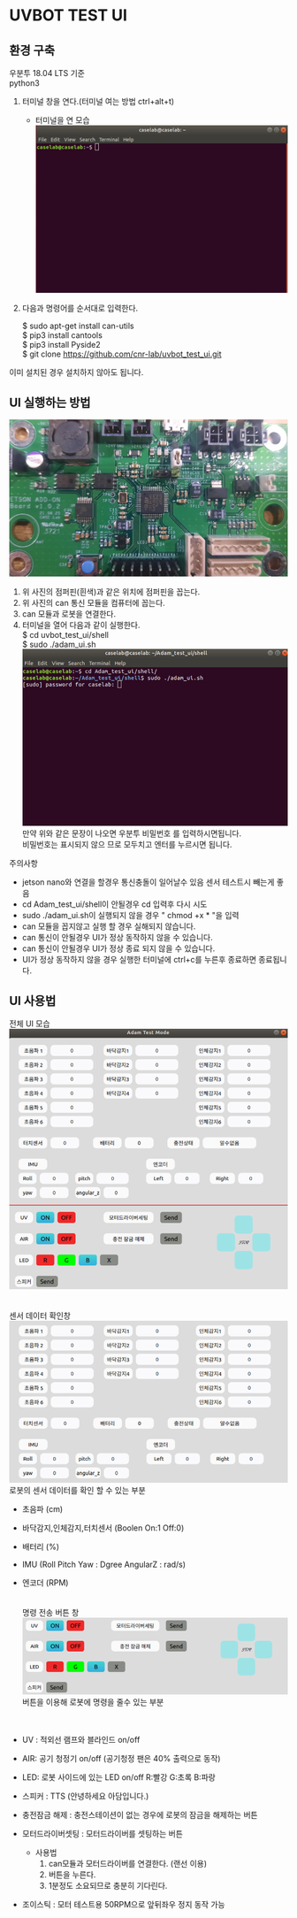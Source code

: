 # UVBOT TEST UI

## 환경 구축
우분투 18.04 LTS 기준</br>
python3</br>
1. 터미널 창을 연다.(터미널 여는 방법 ctrl+alt+t)
    - 터미널을 연 모습</br>![img](image/termial1.png)
2. 다음과 명령어를 순서대로 입력한다.

    $ sudo apt-get install can-utils</br>
    $ pip3 install cantools</br>
    $ pip3 install Pyside2</br>
    $ git clone https://github.com/cnr-lab/uvbot_test_ui.git</br>

이미 설치된 경우 설치하지 않아도 됩니다.</br>


## UI 실행하는 방법
![img](./image/can_adon.png)</br>
1. 위 사진의 점퍼핀(흰색)과 같은 위치에 점퍼핀을 꼽는다.
2. 위 사진의 can 통신 모듈을 컴퓨터에 꼽는다.
3. can 모듈과 로봇을 연결한다.
4. 터미널을 열어 다음과 같이 실행한다.</br>
    $ cd uvbot_test_ui/shell</br>
    $ sudo ./adam_ui.sh</br>
    ![img](image/termial2.png)</br>
    만약 위와 같은 문장이 나오면 우분투 비밀번호 를 입력하시면됩니다.</br>
    비밀번호는 표시되지 않으 므로 모두치고 엔터를 누르시면 됩니다.

주의사항
- jetson nano와 연결을 할경우 통신충돌이 일어날수 있음 센서 테스트시 빼는게 좋음
- cd Adam_test_ui/shell이 안될경우 cd 입력후 다시 시도
- sudo ./adam_ui.sh이 실행되지 않을 경우 " chmod +x * "을 입력
- can 모듈을 꼽지않고 실행 할 경우 실해되지 않습니다.
- can 통신이 안될경우 UI가 정상 동작하지 않을 수 있습니다.
- can 통신이 안될경우 UI가 정상 종료 되지 않을 수 있습니다.
- UI가 정상 동작하지 않을 경우 실행한 터미널에 ctrl+c를 누른후 종료하면 종료됩니다.

## UI 사용법
전체 UI 모습</br>
![img](./image/ui1.png)</br></br></br>
센서 데이터 확인창</br> 
![img](./image/ui2.png)</br>
로봇의 센서 데이터를 확인 할 수 있는 부분 </br>
- 초음파 (cm)</br>
- 바닥감지,인체감지,터치센서 (Boolen On:1 Off:0)</br>
- 배터리 (%)</br>
- IMU (Roll Pitch Yaw : Dgree AngularZ : rad/s)</br>
- 엔코더 (RPM) </br></br></br>
명령 전송 버튼 창</br>
![img](./image/ui3.png)</br>
버튼을 이용해 로봇에 명령을 줄수 있는 부분 </br></br></br>
- UV : 적외선 램프와 블라인드 on/off
- AIR: 공기 청정기 on/off (공기청정 팬은 40% 출력으로 동작)
- LED: 로봇 사이드에 있는 LED on/off R:빨강 G:초록 B:파랑 
- 스피커 : TTS (안녕하세요 아담입니다.)
- 충전잠금 해제 : 충전스테이션이 없는 경우에 로봇의 잠금을 해제하는 버튼
- 모터드라이버셋팅 : 모터드라이버를 셋팅하는 버튼 
    - 사용법
        1. can모듈과 모터드라이버를 연결한다. (랜선 이용)
        2. 버튼을 누른다.
        3. 1분정도 소요되므로 충분히 기다린다.
  
- 조이스틱 : 모터 테스트용 50RPM으로 앞뒤좌우 정지 동작 가능
  




